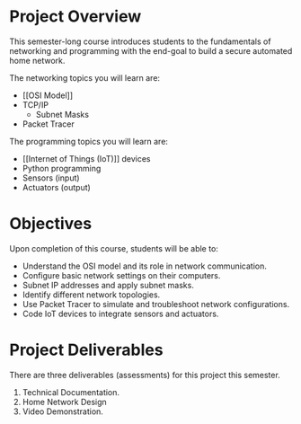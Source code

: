 # Project Overview

This semester-long course introduces students to the fundamentals of networking and programming with the end-goal to build a secure automated home network.

The networking topics you will learn are:
- [[OSI Model]]
- TCP/IP
	- Subnet Masks
- Packet Tracer

The programming topics you will learn are:
- [[Internet of Things (IoT)]] devices
- Python programming
- Sensors (input)
- Actuators (output)


# Objectives

Upon completion of this course, students will be able to:

- Understand the OSI model and its role in network communication.
- Configure basic network settings on their computers.
- Subnet IP addresses and apply subnet masks.
- Identify different network topologies.
- Use Packet Tracer to simulate and troubleshoot network configurations.
- Code IoT devices to integrate sensors and actuators.


# Project Deliverables

There are three deliverables (assessments) for this project this semester.

1. Technical Documentation.
2. Home Network Design
3. Video Demonstration.

